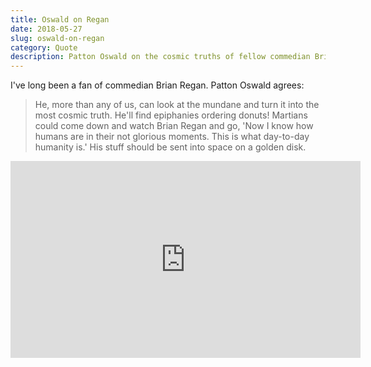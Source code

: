```yaml
---
title: Oswald on Regan
date: 2018-05-27
slug: oswald-on-regan
category: Quote
description: Patton Oswald on the cosmic truths of fellow commedian Brian Regan
---
```

I've long been a fan of commedian Brian Regan. Patton Oswald agrees:

> He, more than any of us, can look at the mundane and turn it into the most cosmic truth. He'll find epiphanies ordering donuts! Martians could come down and watch Brian Regan and go, 'Now I know how humans are in their not glorious moments. This is what day-to-day humanity is.' His stuff should be sent into space on a golden disk.

<iframe width="560" height="315" src="https://www.youtube-nocookie.com/embed/f713tLbdlu4?rel=0" frameborder="0" allow="autoplay; encrypted-media" allowfullscreen></iframe>
